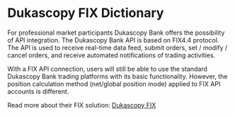 # Dukascopy FIX Dictionary

For professional market participants Dukascopy Bank offers the possibility of API integration. The Dukascopy Bank API is based on FIX4.4 protocol. The API is used to receive real-time data feed, submit orders, set / modify / cancel orders, and receive automated notifications of trading activities.

With a FIX API connection, users will still be able to use the standard Dukascopy Bank trading platforms with its basic functionality. However, the position calculation method (net/global position mode) applied to FIX API accounts is different.

Read more about their FIX solution: [Dukascopy FIX](https://www.dukascopy.com/swiss/english/forex/api/fix_api/)